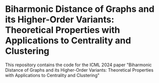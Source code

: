 # Biharmonic Distance of Graphs and its Higher-Order Variants: Theoretical Properties with Applications to Centrality and Clustering

This repository contains the code for the ICML 2024 paper "Biharmonic Distance of Graphs and its Higher-Order Variants: Theoretical Properties with Applications to Centrality and Clustering" 